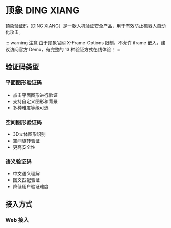 # 顶象 DING XIANG

顶象验证码（DING XIANG）是一款人机验证安全产品，用于有效防止机器人自动化攻击。

::: warning 注意
由于顶象官网 X-Frame-Options 限制，不允许 iframe 嵌入，建议访问官方 Demo，有完整的 13 种验证方式在线体验！
:::

## 验证码类型

### 平面图形验证码
- 点击平面图形进行验证
- 支持自定义图形和背景
- 多种难度等级可选

### 空间图形验证码 
- 3D立体图形识别
- 空间旋转验证
- 更高安全性

### 语义验证码
- 中文语义理解
- 图文匹配验证
- 降低用户验证难度

## 接入方式

### Web 接入
